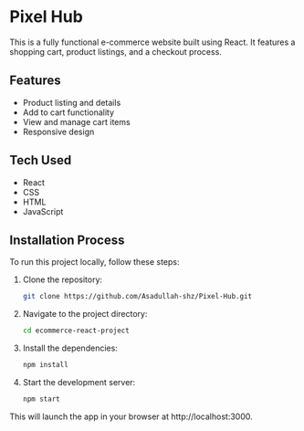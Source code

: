 # Pixel Hub

This is a fully functional e-commerce website built using React. It features a shopping cart, product listings, and a checkout process.

## Features

- Product listing and details
- Add to cart functionality
- View and manage cart items
- Responsive design

## Tech Used

- React
- CSS
- HTML
- JavaScript

## Installation Process

To run this project locally, follow these steps:

1. Clone the repository:

   ```bash
   git clone https://github.com/Asadullah-shz/Pixel-Hub.git

2. Navigate to the project directory:

   ```bash
   cd ecommerce-react-project

3. Install the dependencies:

   ```bash
   npm install

4. Start the development server:

   ```bash
   npm start

This will launch the app in your browser at http://localhost:3000.






